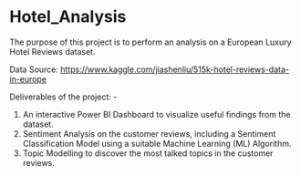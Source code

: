 # Hotel_Analysis

The purpose of this project is to perform an analysis on a European Luxury Hotel Reviews dataset.

Data Source: https://www.kaggle.com/jiashenliu/515k-hotel-reviews-data-in-europe

Deliverables of the project: -

1. An interactive Power BI Dashboard to visualize useful findings from the dataset.
2. Sentiment Analysis on the customer reviews, including a Sentiment Classification Model using a suitable Machine Learning (ML) Algorithm.
3. Topic Modelling to discover the most talked topics in the customer reviews.
